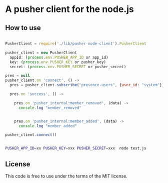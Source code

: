 # A pusher client for the node.js

## How to use

```javascript

PusherClient = require('./lib/pusher-node-client').PusherClient

pusher_client = new PusherClient
  appId: (process.env.PUSHER_APP_ID or app_id)
  key: (process.env.PUSHER_KEY or pusher_key)
  secret: (process.env.PUSHER_SECRET or pusher_secret)

pres = null
pusher_client.on 'connect', () ->
  pres = pusher_client.subscribe("presence-users", {user_id: "system"})

  pres.on 'success', () ->

    pres.on 'pusher_internal:member_removed', (data) ->
      console.log "member_removed"


    pres.on 'pusher_internal:member_added', (data) ->
      console.log "member_added"

pusher_client.connect()

```

```sh

PUSHER_APP_ID=xx PUSHER_KEY=xxx PUSHER_SECRET=xxx  node test.js

```

## License

This code is free to use under the terms of the MIT license.

